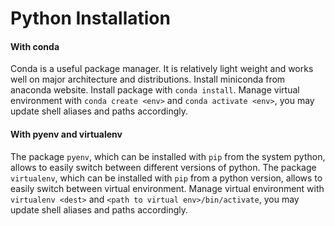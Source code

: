 # Python Installation
#### With conda
Conda is a useful package manager. It is relatively light weight and works well on major architecture and distributions.
Install miniconda from anaconda website. 
Install package with `conda install`. 
Manage virtual environment with `conda create <env>` and `conda activate <env>`, you may update shell aliases and paths accordingly.

#### With pyenv and virtualenv
The package `pyenv`, which can be installed with `pip` from the system python, allows to easily switch between different versions of python.
The package `virtualenv`, which can be installed with `pip` from a python version, allows to easily switch between virtual environment.
Manage virtual environment with `virtualenv <dest>` and `<path to virtual env>/bin/activate`, you may update shell aliases and paths accordingly.
